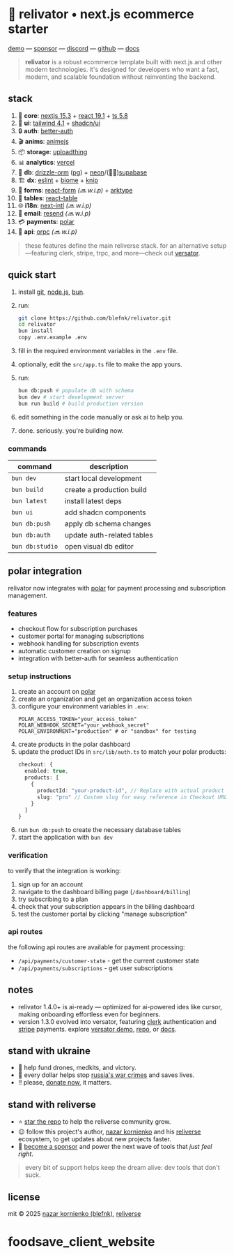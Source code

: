 # 🏬 relivator • next.js ecommerce starter

[demo](https://relivator.com) — [sponsor](https://github.com/sponsors/blefnk) — [discord](https://discord.gg/Pb8uKbwpsJ) — [github](https://github.com/blefnk/relivator) — [docs](https://deepwiki.com/blefnk/relivator-nextjs-template)

> **relivator** is a robust ecommerce template built with next.js and other modern technologies. it's designed for developers who want a fast, modern, and scalable foundation without reinventing the backend.

## stack

1. 🧱 **core**: [nextjs 15.3](https://nextjs.org) + [react 19.1](https://react.dev) + [ts 5.8](https://typescriptlang.org)
2. 🎨 **ui**: [tailwind 4.1](https://tailwindcss.com) + [shadcn/ui](https://ui.shadcn.com)
3. 🔒 **auth**: [better-auth](https://better-auth.com)
4. 🎬 **anims**: [animejs](https://animejs.com)
5. 📦 **storage**: [uploadthing](https://uploadthing.com)
6. 📊 **analytics**: [vercel](https://vercel.com/docs/analytics)
7. 🧬 **db**: [drizzle-orm](https://orm.drizzle.team) ([pg](https://neon.tech/postgresql/tutorial)) + [neon](https://neon.tech)/(🤔🔜)[supabase](https://supabase.com)
8. 🏗️ **dx**: [eslint](https://eslint.org) + [biome](https://biomejs.dev) + [knip](https://knip.dev)
9. 📝 **forms**: [react-form](https://tanstack.com/form) _(🔜 w.i.p)_ + [arktype](https://arktype.io)
10. 📅 **tables**: [react-table](https://tanstack.com/table)
11. 🌐 **i18n**: [next-intl](https://next-intl.dev) _(🔜 w.i.p)_
12. 💌 **email**: [resend](https://resend.com) _(🔜 w.i.p)_
13. 💳 **payments**: [polar](https://polar.sh)
14. 🔑 **api**: [orpc](https://orpc.unnoq.com) _(🔜 w.i.p)_

> these features define the main reliverse stack. for an alternative setup—featuring clerk, stripe, trpc, and more—check out [versator](https://github.com/blefnk/versator).

## quick start

1. install [git](https://git-scm.com), [node.js](https://nodejs.org), [bun](https://bun.sh).
2. run:

   ```bash
   git clone https://github.com/blefnk/relivator.git
   cd relivator
   bun install
   copy .env.example .env
   ```

3. fill in the required environment variables in the `.env` file.
4. optionally, edit the `src/app.ts` file to make the app yours.
5. run:

   ```bash
   bun db:push # populate db with schema
   bun dev # start development server
   bun run build # build production version
   ```

6. edit something in the code manually or ask ai to help you.
7. done. seriously. you're building now.

<!-- 
2. run:
   ```bash
   bun i -g @reliverse/cli
   reliverse cli
   ```
3. select **"create a new project"**.
4. follow prompts to configure your store.
-->

### commands

| command         | description                    |
|-----------------|--------------------------------|
| `bun dev`       | start local development        |
| `bun build`     | create a production build      |
| `bun latest`    | install latest deps            |
| `bun ui`        | add shadcn components          |
| `bun db:push`   | apply db schema changes        |
| `bun db:auth`   | update auth-related tables     |
| `bun db:studio` | open visual db editor          |

## polar integration

relivator now integrates with [polar](https://polar.sh) for payment processing and subscription management.

### features

- checkout flow for subscription purchases
- customer portal for managing subscriptions
- webhook handling for subscription events
- automatic customer creation on signup
- integration with better-auth for seamless authentication

### setup instructions

1. create an account on [polar](https://polar.sh)
2. create an organization and get an organization access token
3. configure your environment variables in `.env`:
   ```
   POLAR_ACCESS_TOKEN="your_access_token"
   POLAR_WEBHOOK_SECRET="your_webhook_secret"
   POLAR_ENVIRONMENT="production" # or "sandbox" for testing
   ```
4. create products in the polar dashboard
5. update the product IDs in `src/lib/auth.ts` to match your polar products:
   ```typescript
   checkout: {
     enabled: true,
     products: [
       {
         productId: "your-product-id", // Replace with actual product ID from Polar Dashboard
         slug: "pro" // Custom slug for easy reference in Checkout URL
       }
     ]
   }
   ```
6. run `bun db:push` to create the necessary database tables
7. start the application with `bun dev`

### verification

to verify that the integration is working:

1. sign up for an account
2. navigate to the dashboard billing page (`/dashboard/billing`)
3. try subscribing to a plan
4. check that your subscription appears in the billing dashboard
5. test the customer portal by clicking "manage subscription"

### api routes

the following api routes are available for payment processing:

- `/api/payments/customer-state` - get the current customer state
- `/api/payments/subscriptions` - get user subscriptions

## notes

- relivator 1.4.0+ is ai-ready — optimized for ai-powered ides like cursor, making onboarding effortless even for beginners.
- version 1.3.0 evolved into versator, featuring [clerk](https://clerk.com) authentication and [stripe](https://stripe.com) payments. explore [versator demo](https://versator.relivator.com/en), [repo](https://github.com/blefnk/versator), or [docs](https://docs.reliverse.org/versator).

## stand with ukraine

- 💙 help fund drones, medkits, and victory.
- 💛 every dollar helps stop [russia's war crimes](https://war.ukraine.ua/russia-war-crimes) and saves lives.
- ‼️ please, [donate now](https://u24.gov.ua), it matters.

## stand with reliverse

- ⭐ [star the repo](https://github.com/blefnk/relivator) to help the reliverse community grow.
- 😉 follow this project's author, [nazar kornienko](https://github.com/blefnk) and his [reliverse](https://github.com/reliverse) ecosystem, to get updates about new projects faster.
- 🦄 [become a sponsor](https://github.com/sponsors/blefnk) and power the next wave of tools that _just feel right_.

> every bit of support helps keep the dream alive: dev tools that don't suck.

## license

mit © 2025 [nazar kornienko (blefnk)](https://github.com/blefnk), [reliverse](https://github.com/reliverse)
# foodsave_client_website
